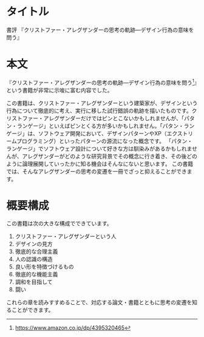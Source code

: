 # タイトル

書評 『クリストファー・アレグザンダーの思考の軌跡―デザイン行為の意味を問う』

# 本文

『クリストファー・アレグザンダーの思考の軌跡―デザイン行為の意味を問う[^1]』という書籍が非常に示唆に富む内容でした。

[^1]: https://www.amazon.co.jp/dp/4395320465

この書籍は、クリストファー・アレグザンダーという建築家が、デザインという行為について徹底的に考え、実行に移した試行錯誤の軌跡を描いたものです。クリストファー・アレグザンダーだけではピンとこないかもしれませんが、「パタン・ランゲージ」といえばピンとくる方が多いかもしれません。「パタン・ランゲージ」は、ソフトウェア開発において、デザインパターンやXP（エクストリームプログラミング）といったパターンの源流になった概念です。
「パタン・ランゲージ」でソフトウェア設計について好きな方は馴染みがあるかもしれませんが、アレグザンダーがどのような研究背景でその概念に行き着き、その後どのように論理展開していったかに知る機会はそんなにないと思います。
この書籍では、そんなアレグザンダーの思考の変遷を一冊でざっと抑えることができます。

# 概要構成

この書籍は次の大きな構成でできています。

1. クリストファー・アレグザンダーという人
2. デザインの見方
3. 徹底的な合理主義
4. 人の認識の構造
5. 良い形を特徴づけるもの
6. 徹底的な機能主義
7. 調和を目指して
8. 闘い

これらの章を読みすすめることで、対応する論文・書籍とともに思考の変遷を知ることができます。

